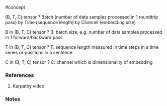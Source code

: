 #concept

(B, T, C) tensor
?
Batch (number of data samples processed in 1 roundtrip pass) by Time (sequence length) by Channel (embedding size)
<!--SR:!2024-09-23,1,190-->


B in (B, T, C) tensor
?
B: batch size, e.g. number of data samples processed in 1 forward/backward pass
<!--SR:!2024-09-28,6,268-->

T in (B, T, C) tensor
?
T: sequence length measured in time steps in a time series or positions in a sentence
<!--SR:!2024-09-27,5,268-->

C in (B, T, C) tensor
?
C: channel which is dimensionality of embedding
<!--SR:!2024-09-29,7,268-->


### References
1. Karpathy video 

### Notes




